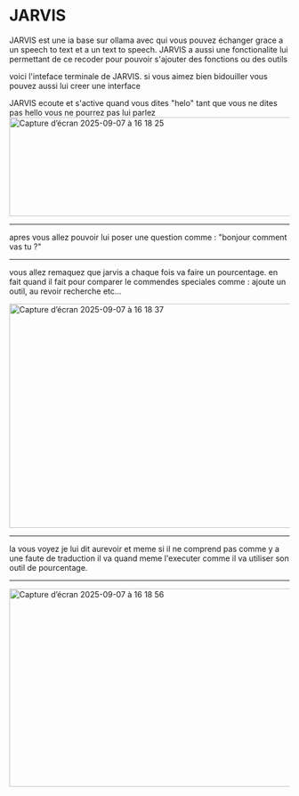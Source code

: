 # JARVIS
JARVIS est une ia base sur ollama avec qui vous pouvez échanger grace a un speech to text et a un text to speech. JARVIS a aussi une fonctionalite lui permettant de ce recoder pour pouvoir s'ajouter des fonctions ou des outils

voici l'inteface terminale de JARVIS. si vous aimez bien bidouiller vous pouvez aussi lui creer une interface


JARVIS ecoute et s'active quand vous dites "helo" tant que vous ne dites pas hello vous ne pourrez pas lui parlez 
<img width="787" height="178" alt="Capture d’écran 2025-09-07 à 16 18 25" src="https://github.com/user-attachments/assets/a397fdd9-5eaa-422b-97d7-2f07619f98db" />

---

apres vous allez pouvoir lui poser une question comme : "bonjour comment vas tu ?"

---
vous allez remaquez que jarvis a chaque fois va faire un pourcentage. en fait quand il fait pour comparer le commendes speciales comme : ajoute un outil, au revoir recherche etc...

<img width="740" height="403" alt="Capture d’écran 2025-09-07 à 16 18 37" src="https://github.com/user-attachments/assets/37abebfb-1e3a-4a43-849c-29425dedd9e4" />

---

la vous voyez je lui dit aurevoir et meme si il ne comprend pas comme y a une faute de traduction il va quand meme l'executer comme il va utiliser son outil de pourcentage.

---

<img width="956" height="356" alt="Capture d’écran 2025-09-07 à 16 18 56" src="https://github.com/user-attachments/assets/9f9dab73-2ce5-4c8c-b1ce-ff9014f1599d" />
